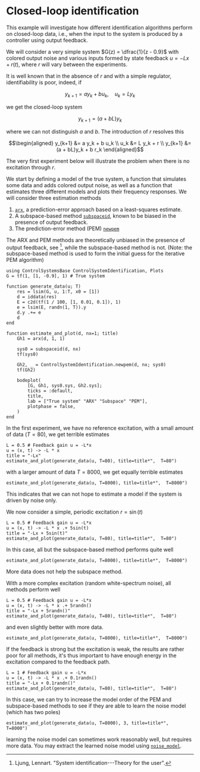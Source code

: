 # Closed-loop identification
This example will investigate how different identification algorithms perform on closed-loop data, i.e., when the input to the system is produced by a controller using output feedback.

We will consider a very simple system $G(z) = \dfrac{1}{z - 0.9}$ with colored output noise and various inputs formed by state feedback $u = -Lx + r(t)$, where $r$ will vary between the experiments.

It is well known that in the absence of $r$ and with a simple regulator, identifiability is poor, indeed, if
```math
y_{k+1} = a y_k + b u_k, \quad u_k = L y_k
```
we get the closed-loop system
```math
y_{k+1} = (a + bL)y_k
```
where we can not distinguish $a$ and $b$. The introduction of $r$ resolves this
```math
\begin{aligned}
y_{k+1} &= a y_k + b u_k \\
u_k &= L y_k + r \\
y_{k+1} &= (a + bL)y_k + b r_k
\end{aligned}
```
The very first experiment below will illustrate the problem when there is no excitation through $r$.

We start by defining a model of the true system, a function that simulates some data and adds colored output noise, as well as a function that estimates three different models and plots their frequency responses. We will consider three estimation methods
1. [`arx`](@ref), a prediction-error approach based on a least-squares estimate.
2. A subspace-based method [`subspaceid`](@ref), known to be biased in the presence of output feedback.
3. The prediction-error method (PEM) [`newpem`](@ref)

The ARX and PEM methods are theoretically unbiased in the presence of output feedback, see [^Ljung, Ch 13], while the subspace-based method is not. (Note: the subspace-based method is used to form the initial guess for the iterative PEM algorithm)

```@example closedloop
using ControlSystemsBase ControlSystemIdentification, Plots
G = tf(1, [1, -0.9], 1) # True system

function generate_data(u; T)
    res = lsim(G, u, 1:T, x0 = [1])
    d = iddata(res)
    E = c2d(tf(1 / 100, [1, 0.01, 0.1]), 1)
    e = lsim(E, randn(1, T)).y
    d.y .+= e
    d
end

function estimate_and_plot(d, nx=1; title)
    Gh1 = arx(d, 1, 1)

    sys0 = subspaceid(d, nx)
    tf(sys0)

    Gh2, _ = ControlSystemIdentification.newpem(d, nx; sys0)
    tf(Gh2)

    bodeplot(
        [G, Gh1, sys0.sys, Gh2.sys];
        ticks = :default,
        title,
        lab = ["True system" "ARX" "Subspace" "PEM"],
        plotphase = false,
    )
end
```

In the first experiment, we have no reference excitation, with a small amount of data ($T=80$), we get terrible estimates
```@example closedloop
L = 0.5 # Feedback gain u = -L*x
u = (x, t) -> -L * x
title = "-Lx"
estimate_and_plot(generate_data(u, T=80), title=title*",  T=80")
```

with a larger amount of data $T=8000$, we get equally terrible estimates
```@example closedloop
estimate_and_plot(generate_data(u, T=8000), title=title*",  T=8000")
```

This indicates that we can not hope to estimate a model if the system is driven by noise only.


We now consider a simple, periodic excitation $r = \sin(t)$
```@example closedloop
L = 0.5 # Feedback gain u = -L*x
u = (x, t) -> -L * x .+ 5sin(t)
title = "-Lx + 5sin(t)"
estimate_and_plot(generate_data(u, T=80), title=title*",  T=80")
```

In this case, all but the subspace-based method performs quite well
```@example closedloop
estimate_and_plot(generate_data(u, T=8000), title=title*",  T=8000")
```

More data does not help the subspace method.

With a more complex excitation (random white-spectrum noise), all methods perform well
```@example closedloop
L = 0.5 # Feedback gain u = -L*x
u = (x, t) -> -L * x .+ 5randn()
title = "-Lx + 5randn()"
estimate_and_plot(generate_data(u, T=80), title=title*",  T=80")
```

and even slightly better with more data.
```@example closedloop
estimate_and_plot(generate_data(u, T=8000), title=title*",  T=8000")
```

If the feedback is strong but the excitation is weak, the results are rather poor for all methods, it's thus important to have enough energy in the excitation compared to the feedback path.
```@example closedloop
L = 1 # Feedback gain u = -L*x
u = (x, t) -> -L * x .+ 0.1randn()
title = "-Lx + 0.1randn()"
estimate_and_plot(generate_data(u, T=80), title=title*",  T=80")
```

In this case, we can try to increase the model order of the PEM and subspace-based methods to see if they are able to learn the noise model (which has two poles)
```@example closedloop
estimate_and_plot(generate_data(u, T=8000), 3, title=title*",  T=8000")
```
learning the noise model can sometimes work reasonably well, but requires more data. You may extract the learned noise model using [`noise_model`](@ref).


[^Ljung, Ch 13]: Ljung, Lennart. "System identification---Theory for the user".